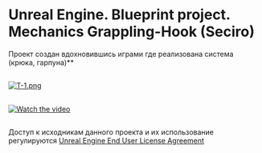 ﻿# Unreal Engine. Blueprint project. Mechanics Grappling-Hook (Seciro)
 
Проект создан вдохновившись играми где реализована система (крюка, гарпуна)**

##
[![T-1.png](https://i.ibb.co/2F8J0tH/T-Base-01.png)](https://ibb.co/7SghxWL)

##
[![Watch the video](https://i9.ytimg.com/vi/rIPl_nI2v74/mq2.jpg?sqp=CJSe05AG&rs=AOn4CLAJpQkHNYzi1ybSdI6MWb2sN7LSwA)](https://youtu.be/rIPl_nI2v74)

##
Доступ к исходникам данного проекта и их использование регулируются [Unreal Engine End User License Agreement](https://www.unrealengine.com/eula)
